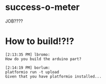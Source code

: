 # success-o-meter
JOB????

# How to build!?!?
```
[2:13:35 PM] lbromo:
How do you build the arduino part?

[2:14:19 PM] borlum:
platformio run -t upload
Given that you have platformio installed...
```
